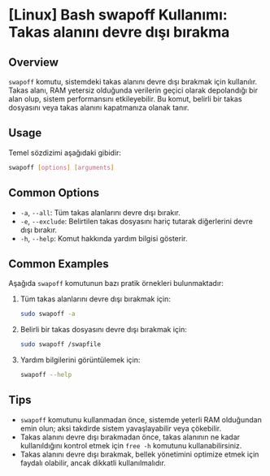 # [Linux] Bash swapoff Kullanımı: Takas alanını devre dışı bırakma

## Overview
`swapoff` komutu, sistemdeki takas alanını devre dışı bırakmak için kullanılır. Takas alanı, RAM yetersiz olduğunda verilerin geçici olarak depolandığı bir alan olup, sistem performansını etkileyebilir. Bu komut, belirli bir takas dosyasını veya takas alanını kapatmanıza olanak tanır.

## Usage
Temel sözdizimi aşağıdaki gibidir:

```bash
swapoff [options] [arguments]
```

## Common Options
- `-a`, `--all`: Tüm takas alanlarını devre dışı bırakır.
- `-e`, `--exclude`: Belirtilen takas dosyasını hariç tutarak diğerlerini devre dışı bırakır.
- `-h`, `--help`: Komut hakkında yardım bilgisi gösterir.

## Common Examples
Aşağıda `swapoff` komutunun bazı pratik örnekleri bulunmaktadır:

1. Tüm takas alanlarını devre dışı bırakmak için:
   ```bash
   sudo swapoff -a
   ```

2. Belirli bir takas dosyasını devre dışı bırakmak için:
   ```bash
   sudo swapoff /swapfile
   ```

3. Yardım bilgilerini görüntülemek için:
   ```bash
   swapoff --help
   ```

## Tips
- `swapoff` komutunu kullanmadan önce, sistemde yeterli RAM olduğundan emin olun; aksi takdirde sistem yavaşlayabilir veya çökebilir.
- Takas alanını devre dışı bırakmadan önce, takas alanının ne kadar kullanıldığını kontrol etmek için `free -h` komutunu kullanabilirsiniz.
- Takas alanını devre dışı bırakmak, bellek yönetimini optimize etmek için faydalı olabilir, ancak dikkatli kullanılmalıdır.